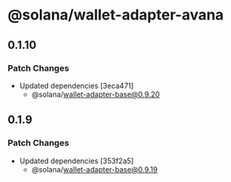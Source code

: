 # @solana/wallet-adapter-avana

## 0.1.10

### Patch Changes

-   Updated dependencies [3eca471]
    -   @solana/wallet-adapter-base@0.9.20

## 0.1.9

### Patch Changes

-   Updated dependencies [353f2a5]
    -   @solana/wallet-adapter-base@0.9.19

